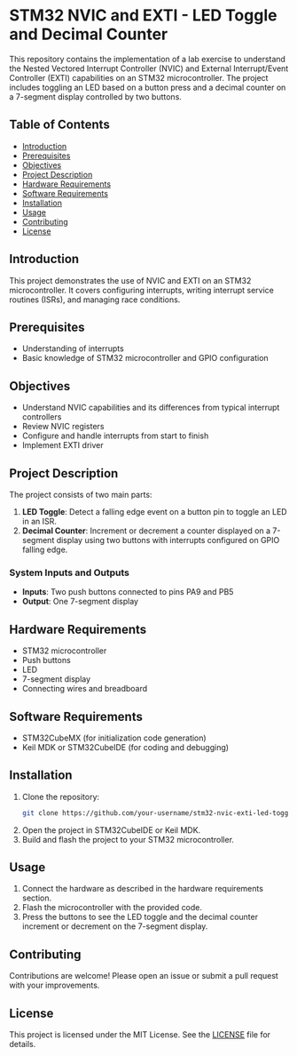 # STM32 NVIC and EXTI - LED Toggle and Decimal Counter

This repository contains the implementation of a lab exercise to understand the Nested Vectored Interrupt Controller (NVIC) and External Interrupt/Event Controller (EXTI) capabilities on an STM32 microcontroller. The project includes toggling an LED based on a button press and a decimal counter on a 7-segment display controlled by two buttons.

## Table of Contents
- [Introduction](#introduction)
- [Prerequisites](#prerequisites)
- [Objectives](#objectives)
- [Project Description](#project-description)
- [Hardware Requirements](#hardware-requirements)
- [Software Requirements](#software-requirements)
- [Installation](#installation)
- [Usage](#usage)
- [Contributing](#contributing)
- [License](#license)

## Introduction
This project demonstrates the use of NVIC and EXTI on an STM32 microcontroller. It covers configuring interrupts, writing interrupt service routines (ISRs), and managing race conditions.

## Prerequisites
- Understanding of interrupts 
- Basic knowledge of STM32 microcontroller and GPIO configuration

## Objectives
- Understand NVIC capabilities and its differences from typical interrupt controllers
- Review NVIC registers
- Configure and handle interrupts from start to finish
- Implement EXTI driver 

## Project Description
The project consists of two main parts:
1. **LED Toggle**: Detect a falling edge event on a button pin to toggle an LED in an ISR.
2. **Decimal Counter**: Increment or decrement a counter displayed on a 7-segment display using two buttons with interrupts configured on GPIO falling edge.

### System Inputs and Outputs
- **Inputs**: Two push buttons connected to pins PA9 and PB5
- **Output**: One 7-segment display

## Hardware Requirements
- STM32 microcontroller
- Push buttons
- LED
- 7-segment display
- Connecting wires and breadboard

## Software Requirements
- STM32CubeMX (for initialization code generation)
- Keil MDK or STM32CubeIDE (for coding and debugging)

## Installation
1. Clone the repository:
    ```sh
    git clone https://github.com/your-username/stm32-nvic-exti-led-toggle-decimal-counter.git
    ```
2. Open the project in STM32CubeIDE or Keil MDK.
3. Build and flash the project to your STM32 microcontroller.

## Usage
1. Connect the hardware as described in the hardware requirements section.
2. Flash the microcontroller with the provided code.
3. Press the buttons to see the LED toggle and the decimal counter increment or decrement on the 7-segment display.

## Contributing
Contributions are welcome! Please open an issue or submit a pull request with your improvements.

## License
This project is licensed under the MIT License. See the [LICENSE](LICENSE) file for details.
